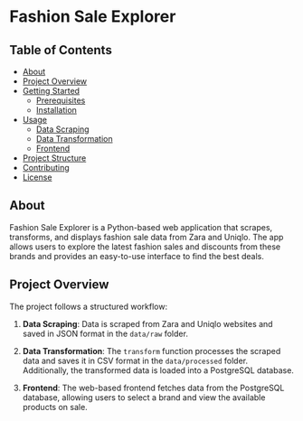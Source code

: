 # Fashion Sale Explorer

## Table of Contents

- [About](#about)
- [Project Overview](#project-overview)
- [Getting Started](#getting-started)
  - [Prerequisites](#prerequisites)
  - [Installation](#installation)
- [Usage](#usage)
  - [Data Scraping](#data-scraping)
  - [Data Transformation](#data-transformation)
  - [Frontend](#frontend)
- [Project Structure](#project-structure)
- [Contributing](#contributing)
- [License](#license)

## About

Fashion Sale Explorer is a Python-based web application that scrapes, transforms, and displays fashion sale data from Zara and Uniqlo. The app allows users to explore the latest fashion sales and discounts from these brands and provides an easy-to-use interface to find the best deals.

## Project Overview

The project follows a structured workflow:

1. **Data Scraping**: Data is scraped from Zara and Uniqlo websites and saved in JSON format in the `data/raw` folder.

2. **Data Transformation**: The `transform` function processes the scraped data and saves it in CSV format in the `data/processed` folder. Additionally, the transformed data is loaded into a PostgreSQL database.

3. **Frontend**: The web-based frontend fetches data from the PostgreSQL database, allowing users to select a brand and view the available products on sale.
